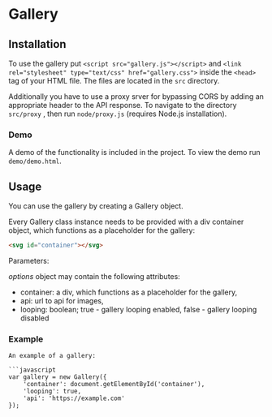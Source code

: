 # Gallery

## Installation
To use the gallery put ```<script src="gallery.js"></script>``` and  ```<link rel="stylesheet" type="text/css" href="gallery.css">``` inside the ```<head>``` tag of your HTML file. The files are located in the ```src``` directory.

Additionally you have to use a proxy srver for bypassing CORS by adding an appropriate header to the API response. To navigate to the directory ```src/proxy``` , then run ```node/proxy.js``` (requires Node.js installation).

### Demo
A demo of the functionality is included in the project. To view the demo run ```demo/demo.html```.

## Usage
You can use the gallery by creating a Gallery object.

Every Gallery class instance needs to be provided with a div container object, which functions as a placeholder for the gallery:
```html
<svg id="container"></svg>
```

Parameters:

<a name="options">_options_</a> object may contain the following attributes:
  * container: a div, which functions as a placeholder for the gallery,
  * api: url to api for images,
  * looping: boolean; true - gallery looping enabled, false - gallery looping disabled

### Example
```
An example of a gallery:

```javascript
var gallery = new Gallery({
    'container': document.getElementById('container'),
    'looping': true,
    'api': 'https://example.com'
});

